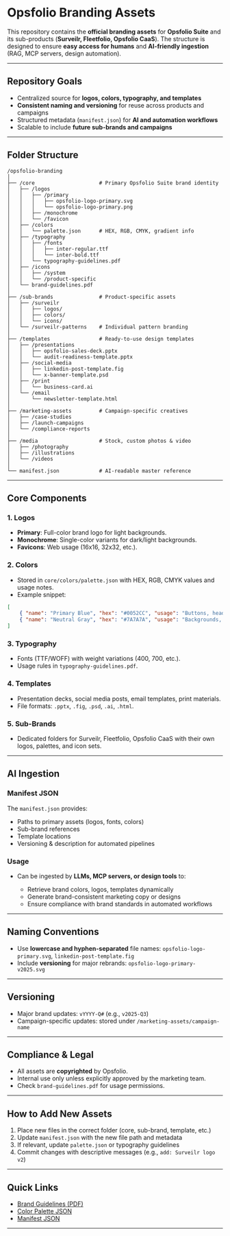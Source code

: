 # **Opsfolio Branding Assets**

This repository contains the **official branding assets** for **Opsfolio Suite**
and its sub-products (**Surveilr, Fleetfolio, Opsfolio CaaS**). The structure is
designed to ensure **easy access for humans** and **AI-friendly ingestion**
(RAG, MCP servers, design automation).

---

## **Repository Goals**

- Centralized source for **logos, colors, typography, and templates**
- **Consistent naming and versioning** for reuse across products and campaigns
- Structured metadata (`manifest.json`) for **AI and automation workflows**
- Scalable to include **future sub-brands and campaigns**

---

## **Folder Structure**

```plaintext
/opsfolio-branding
│
├── /core                     # Primary Opsfolio Suite brand identity
│   ├── /logos                
│   │   ├── /primary
│   │   │   ├── opsfolio-logo-primary.svg
│   │   │   └── opsfolio-logo-primary.png
│   │   ├── /monochrome
│   │   └── /favicon
│   ├── /colors               
│   │   └── palette.json      # HEX, RGB, CMYK, gradient info
│   ├── /typography
│   │   ├── /fonts            
│   │   │   ├── inter-regular.ttf
│   │   │   └── inter-bold.ttf
│   │   └── typography-guidelines.pdf
│   ├── /icons                
│   │   ├── /system
│   │   └── /product-specific
│   └── brand-guidelines.pdf
│
├── /sub-brands               # Product-specific assets
│   ├── /surveilr
│   │   ├── logos/
│   │   ├── colors/
│   │   └── icons/
│   └── /surveilr-patterns    # Individual pattern branding
│
├── /templates                # Ready-to-use design templates
│   ├── /presentations
│   │   ├── opsfolio-sales-deck.pptx
│   │   └── audit-readiness-template.pptx
│   ├── /social-media
│   │   ├── linkedin-post-template.fig
│   │   └── x-banner-template.psd
│   ├── /print
│   │   └── business-card.ai
│   └── /email
│       └── newsletter-template.html
│
├── /marketing-assets         # Campaign-specific creatives
│   ├── /case-studies
│   ├── /launch-campaigns
│   └── /compliance-reports
│
├── /media                    # Stock, custom photos & video
│   ├── /photography
│   ├── /illustrations
│   └── /videos
│
└── manifest.json             # AI-readable master reference
```

---

## **Core Components**

### **1. Logos**

- **Primary**: Full-color brand logo for light backgrounds.
- **Monochrome**: Single-color variants for dark/light backgrounds.
- **Favicons**: Web usage (16x16, 32x32, etc.).

### **2. Colors**

- Stored in `core/colors/palette.json` with HEX, RGB, CMYK values and usage
  notes.
- Example snippet:

```json
[
    { "name": "Primary Blue", "hex": "#0052CC", "usage": "Buttons, headers" },
    { "name": "Neutral Gray", "hex": "#7A7A7A", "usage": "Backgrounds, text" }
]
```

### **3. Typography**

- Fonts (TTF/WOFF) with weight variations (400, 700, etc.).
- Usage rules in `typography-guidelines.pdf`.

### **4. Templates**

- Presentation decks, social media posts, email templates, print materials.
- File formats: `.pptx`, `.fig`, `.psd`, `.ai`, `.html`.

### **5. Sub-Brands**

- Dedicated folders for Surveilr, Fleetfolio, Opsfolio CaaS with their own
  logos, palettes, and icon sets.

---

## **AI Ingestion**

### **Manifest JSON**

The `manifest.json` provides:

- Paths to primary assets (logos, fonts, colors)
- Sub-brand references
- Template locations
- Versioning & description for automated pipelines

### **Usage**

- Can be ingested by **LLMs, MCP servers, or design tools** to:

  - Retrieve brand colors, logos, templates dynamically
  - Generate brand-consistent marketing copy or designs
  - Ensure compliance with brand standards in automated workflows

---

## **Naming Conventions**

- Use **lowercase and hyphen-separated** file names:
  `opsfolio-logo-primary.svg`, `linkedin-post-template.fig`
- Include **versioning** for major rebrands: `opsfolio-logo-primary-v2025.svg`

---

## **Versioning**

- Major brand updates: `vYYYY-Q#` (e.g., `v2025-Q3`)
- Campaign-specific updates: stored under `/marketing-assets/campaign-name`

---

## **Compliance & Legal**

- All assets are **copyrighted** by Opsfolio.
- Internal use only unless explicitly approved by the marketing team.
- Check `brand-guidelines.pdf` for usage permissions.

---

## **How to Add New Assets**

1. Place new files in the correct folder (core, sub-brand, template, etc.)
2. Update `manifest.json` with the new file path and metadata
3. If relevant, update `palette.json` or typography guidelines
4. Commit changes with descriptive messages (e.g., `add: Surveilr logo v2`)

---

## **Quick Links**

- [Brand Guidelines (PDF)](core/brand-guidelines.pdf)
- [Color Palette JSON](core/colors/palette.json)
- [Manifest JSON](manifest.json)

---
